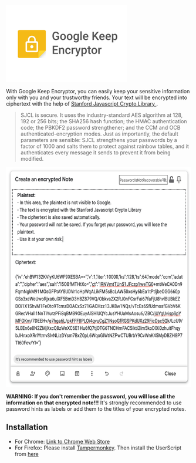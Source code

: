 <img src="https://github.com/Naiqus/Google-Keep-Encryptor/raw/master/images/GKE%20Tile.png" alt="Tile" width="330px" height="210px">

With Google Keep Encryptor, you can easily keep your sensitive information only with you and your trustworthy friends. Your text will be encrypted into ciphertext with the help of [Stanford Javascript Crypto Library
](http://bitwiseshiftleft.github.io/sjcl/).

> SJCL is secure. It uses the industry-standard AES algorithm at 128, 192 or 256 bits; the SHA256 hash function; the HMAC authentication code; the PBKDF2 password strengthener; and the CCM and OCB authenticated-encryption modes. Just as importantly, the default parameters are sensible: SJCL strengthens your passwords by a factor of 1000 and salts them to protect against rainbow tables, and it authenticates every message it sends to prevent it from being modified.

<img src="https://raw.githubusercontent.com/Naiqus/Google-Keep-Encryptor/master/images/GKE%20Screenshot.png" alt="Screenshot" width="600px" height="600px">

**WARNING: If you don't remember the password, you will lose all the information on that encrypted note!!!** It's strongly recommended to use password hints as labels or add them to the titles of your encrypted notes.

## Installation

- For Chrome: [Link to Chrome Web Store](https://chrome.google.com/webstore/detail/google-keep-encryptor/cedkkpjolghccafognlkficihjmfedhc)
- For Firefox: Please install [Tampermonkey](https://addons.mozilla.org/en-US/firefox/addon/tampermonkey/?utm_source=addons.mozilla.org&utm_medium=referral&utm_content=recommended). Then install the UserScript from [here](https://openuserjs.org/scripts/Naiqus/Google_Keep_Encryptor#google-keep-encryptor)
